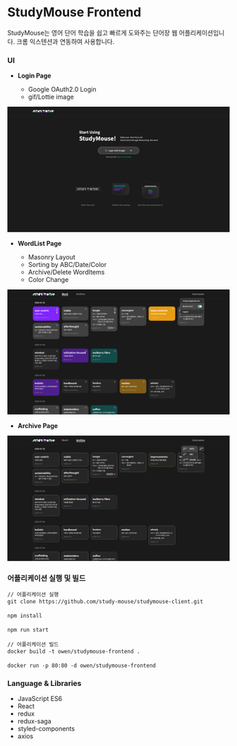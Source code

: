 # StudyMouse Frontend

StudyMouse는 영어 단어 학습을 쉽고 빠르게 도와주는 단어장 웹 어플리케이션입니다. 크롬 익스텐션과 연동하여 사용합니다.

### UI

- **Login Page**
    
    - Google OAuth2.0 Login
    - gif/Lottie image

![ex_screenshot](./src/assets/LoginPage.png)

- **WordList Page**
    
    - Masonry Layout
    - Sorting by ABC/Date/Color
    - Archive/Delete WordItems
    - Color Change
     
![ex_screenshot](./src/assets/WordPage.png)

- **Archive Page**

![ex_screenshot](./src/assets/ArchivePage.png)

### 어플리케이션 실행 및 빌드
```
// 어플리케이션 실행
git clone https://github.com/study-mouse/studymouse-client.git

npm install

npm run start

// 어플리케이션 빌드
docker build -t owen/studymouse-frontend .

docker run -p 80:80 -d owen/studymouse-frontend
```

### Language & Libraries

- JavaScript ES6
- React
- redux
- redux-saga
- styled-components
- axios
